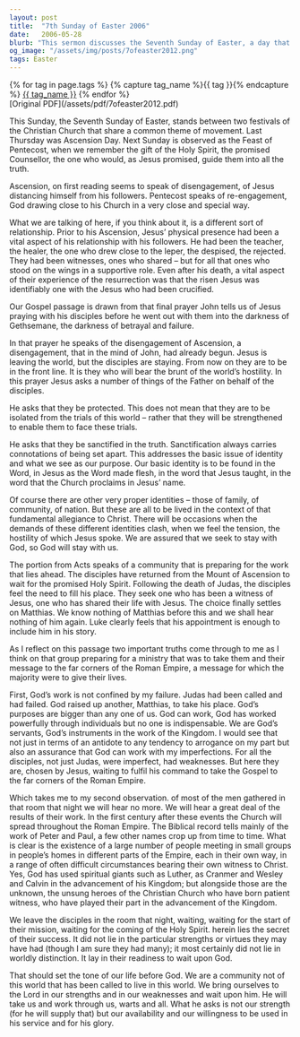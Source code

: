 ```yaml
---
layout: post
title:  "7th Sunday of Easter 2006"
date:   2006-05-28
blurb: "This sermon discusses the Seventh Sunday of Easter, a day that stands between two festivals of the Christian Church, Ascension Day and the Feast of Pentecost. It explores the themes of disengagement and re-engagement, the changing relationship between Jesus and his followers, and the disciples' preparation for their future work. The sermon emphasizes the importance of waiting upon God and being available for his service."
og_image: "/assets/img/posts/7ofeaster2012.png"
tags: Easter
---    
```

<div class="tag-pills">
  {% for tag in page.tags %}
    {% capture tag_name %}{{ tag }}{% endcapture %}
    <a href="{{ site.baseurl }}/tag/{{ tag_name | slugify }}" class="tag-pill">{{ tag_name }}</a>
  {% endfor %}
</div>
[Original PDF](/assets/pdf/7ofeaster2012.pdf)

This Sunday, the Seventh Sunday of Easter, stands between two festivals of the Christian Church that share a common theme of movement. Last Thursday was Ascension Day. Next Sunday is observed as the Feast of Pentecost, when we remember the gift of the Holy Spirit, the promised Counsellor, the one who would, as Jesus promised, guide them into all the truth.

Ascension, on first reading seems to speak of disengagement, of Jesus distancing himself from his followers. Pentecost speaks of re-engagement, God drawing close to his Church in a very close and special way.

What we are talking of here, if you think about it, is a different sort of relationship. Prior to his Ascension, Jesus’ physical presence had been a vital aspect of his relationship with his followers. He had been the teacher, the healer, the one who drew close to the leper, the despised, the rejected. They had been witnesses, ones who shared – but for all that ones who stood on the wings in a supportive role. Even after his death, a vital aspect of their experience of the resurrection was that the risen Jesus was identifiably one with the Jesus who had been crucified.

Our Gospel passage is drawn from that final prayer John tells us of Jesus praying with his disciples before he went out with them into the darkness of Gethsemane, the darkness of betrayal and failure.

In that prayer he speaks of the disengagement of Ascension, a disengagement, that in the mind of John, had already begun. Jesus is leaving the world, but the disciples are staying. From now on they are to be in the front line. It is they who will bear the brunt of the world’s hostility. In this prayer Jesus asks a number of things of the Father on behalf of the disciples.

He asks that they be protected. This does not mean that they are to be isolated from the trials of this world – rather that they will be strengthened to enable them to face these trials.

He asks that they be sanctified in the truth. Sanctification always carries connotations of being set apart. This addresses the basic issue of identity and what we see as our purpose. Our basic identity is to be found in the Word, in Jesus as the Word made flesh, in the word that Jesus taught, in the word that the Church proclaims in Jesus’ name.

Of course there are other very proper identities – those of family, of community, of nation. But these are all to be lived in the context of that fundamental allegiance to Christ. There will be occasions when the demands of these different identities clash, when we feel the tension, the hostility of which Jesus spoke. We are assured that we seek to stay with God, so God will stay with us.

The portion from Acts speaks of a community that is preparing for the work that lies ahead. The disciples have returned from the Mount of Ascension to wait for the promised Holy Spirit. Following the death of Judas, the disciples feel the need to fill his place. They seek one who has been a witness of Jesus, one who has shared their life with Jesus. The choice finally settles on Matthias. We know nothing of Matthias before this and we shall hear nothing of him again. Luke clearly feels that his appointment is enough to include him in his story.

As I reflect on this passage two important truths come through to me as I think on that group preparing for a ministry that was to take them and their message to the far corners of the Roman Empire, a message for which the majority were to give their lives.

First, God’s work is not confined by my failure. Judas had been called and had failed. God raised up another, Matthias, to take his place. God’s purposes are bigger than any one of us. God can work, God has worked powerfully through individuals but no one is indispensable. We are God’s servants, God’s instruments in the work of the Kingdom. I would see that not just in terms of an antidote to any tendency to arrogance on my part but also an assurance that God can work with my imperfections. For all the disciples, not just Judas, were imperfect, had weaknesses. But here they are, chosen by Jesus, waiting to fulfil his command to take the Gospel to the far corners of the Roman Empire.

Which takes me to my second observation. of most of the men gathered in that room that night we will hear no more. We will hear a great deal of the results of their work. In the first century after these events the Church will spread throughout the Roman Empire. The Biblical record tells mainly of the work of Peter and Paul, a few other names crop up from time to time. What is clear is the existence of a large number of people meeting in small groups in people’s homes in different parts of the Empire, each in their own way, in a range of often difficult circumstances bearing their own witness to Christ. Yes, God has used spiritual giants such as Luther, as Cranmer and Wesley and Calvin in the advancement of his Kingdom; but alongside those are the unknown, the unsung heroes of the Christian Church who have born patient witness, who have played their part in the advancement of the Kingdom.

We leave the disciples in the room that night, waiting, waiting for the start of their mission, waiting for the coming of the Holy Spirit. herein lies the secret of their success. It did not lie in the particular strengths or virtues they may have had (though I am sure they had many); it most certainly did not lie in worldly distinction. It lay in their readiness to wait upon God.

That should set the tone of our life before God. We are a community not of this world that has been called to live in this world. We bring ourselves to the Lord in our strengths and in our weaknesses and wait upon him. He will take us and work through us, warts and all. What he asks is not our strength (for he will supply that) but our availability and our willingness to be used in his service and for his glory.
